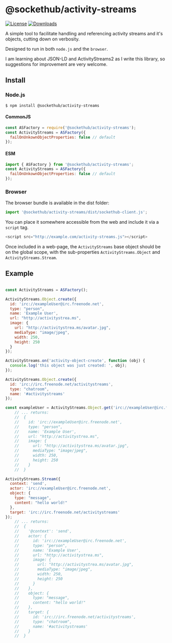 # @sockethub/activity-streams

[![License](https://img.shields.io/npm/l/activity-streams.svg?style=flat)](https://npmjs.org/package/@sockethub/activity-streams)
[![Downloads](http://img.shields.io/npm/dm/activity-streams.svg?style=flat)](https://npmjs.org/package/@sockethub/activity-streams)

A simple tool to facilitate handling and referencing activity streams and it's objects, cutting
down on verbosity.

Designed to run in both `node.js` and the `browser`.

I am learning about JSON-LD and ActivityStreams2 as I write this library, so suggestions for
improvement are very welcome.

## Install

### Node.js

`$ npm install @sockethub/activity-streams`

#### CommonJS

```javascript
const ASFactory = require('@sockethub/activity-streams');
const ActivityStreams = ASFactory({
  failOnUnkownObjectProperties: false // default
});
```

#### ESM

```javascript
import { ASFactory } from '@sockethub/activity-streams';
const ActivityStreams = ASFactory({
  failOnUnkownObjectProperties: false // default
});
```

### Browser

The browser bundle is available in the dist folder:

```javascript
import '@sockethub/activity-streams/dist/sockethub-client.js';
```

You can place it somewhere accessible from the web and include it via a `script` tag.

```javascript
<script src="http://example.com/activity-streams.js"></script>
```

Once included in a web-page, the `ActivityStreams` base object should be on the global scope, with
the sub-properties `ActivityStreams.Object` and `ActivityStreams.Stream`.

## Example

```javascript

const ActivityStreams = ASFactory();

ActivityStreams.Object.create({
  id: 'irc://exampleUser@irc.freenode.net',
  type: "person",
  name: 'Example User',
  url: "http://activitystrea.ms",
  image: {
    url: "http://activitystrea.ms/avatar.jpg",
    mediaType: "image/jpeg",
    width: 250,
    height: 250
  }
});

ActivityStreams.on('activity-object-create', function (obj) {
  console.log('this object was just created: ', obj);
});

ActivityStreams.Object.create({
  id: 'irc://irc.freenode.net/activitystreams',
  type: "chatroom",
  name: '#activitystreams'
});

const exampleUser = ActivityStreams.Object.get('irc://exampleUser@irc.freenode.net');
    // ... returns:
    //  {
    //    id: 'irc://exampleUser@irc.freenode.net',
    //    type: "person",
    //    name: 'Example User',
    //    url: "http://activitystrea.ms",
    //    image: {
    //      url: "http://activitystrea.ms/avatar.jpg",
    //      mediaType: "image/jpeg",
    //      width: 250,
    //      height: 250
    //    }
    //  }

ActivityStreams.Stream({
  context: 'send',
  actor: 'irc://exampleUser@irc.freenode.net',
  object: {
    type: "message",
    content: "hello world!"
  },
  target: 'irc://irc.freenode.net/activitystreams'
});
    // ... returns:
    //  {
    //    '@context': 'send',
    //    actor: {
    //      id: 'irc://exampleUser@irc.freenode.net',
    //      type: "person",
    //      name: 'Example User',
    //      url: "http://activitystrea.ms",
    //      image: {
    //        url: "http://activitystrea.ms/avatar.jpg",
    //        mediaType: "image/jpeg",
    //        width: 250,
    //        height: 250
    //      }
    //    },
    //    object: {
    //      type: "message",
    //      content: "hello world!"
    //    },
    //    target: {
    //      id: 'irc://irc.freenode.net/activitystreams',
    //      type: "chatroom",
    //      name: '#activitystreams'
    //    }
    //  }
```
